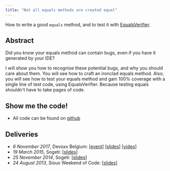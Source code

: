 ```yaml
---
title: "Not all equals methods are created equal"
---
```

How to write a good `equals` method, and to test it with [EqualsVerifier](http://jqno.nl/equalsverifier).

## Abstract
Did you know your equals method can contain bugs, even if you have it generated by your IDE?

I will show you how to recognise these potential bugs, and why you should care about them. You will see how to craft an ironclad equals method. Also, you will see how to test your equals method and gain 100% coverage with a single line of test code, using EqualsVerifier. Because testing equals shouldn't have to take pages of code.

## Show me the code!
* All code can be found on [github](https://github.com/jqno/equalsverifier-talk/)

## Deliveries
* _6 November 2017_, Devoxx Belgium: [[event](https://devoxx.be/2017/)] [[slides](https://github.com/jqno/equalsverifier-talk/tree/2017-11-06-devoxx)] [[video](https://www.youtube.com/watch?v=pNJ_O10XaoM)]
* _19 March 2015_, Sogeti: [[slides](https://github.com/jqno/equalsverifier-talk/tree/2015-03-19-sogeti)]
* _25 November 2014_, Sogeti: [[slides](https://github.com/jqno/equalsverifier-talk/tree/2014-11-25-sogeti)]
* _24 August 2013_, Sioux Weekend of Code: [[slides](https://github.com/jqno/equalsverifier-talk/tree/2013-08-24-sioux)]

